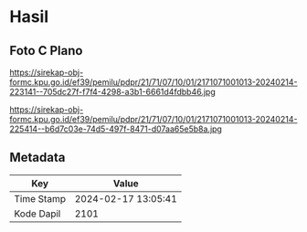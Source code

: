 # Hasil

## Foto C Plano

https://sirekap-obj-formc.kpu.go.id/ef39/pemilu/pdpr/21/71/07/10/01/2171071001013-20240214-223141--705dc27f-f7f4-4298-a3b1-6661d4fdbb46.jpg

https://sirekap-obj-formc.kpu.go.id/ef39/pemilu/pdpr/21/71/07/10/01/2171071001013-20240214-225414--b6d7c03e-74d5-497f-8471-d07aa65e5b8a.jpg


## Metadata

| Key        | Value               |
| ---------- | ------------------- |
| Time Stamp | 2024-02-17 13:05:41 |
| Kode Dapil | 2101                |



